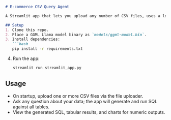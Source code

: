 ```markdown
# E-commerce CSV Query Agent

A Streamlit app that lets you upload any number of CSV files, uses a local GGML Llama model to translate natural‑language questions into SQL, queries the uploaded data, and presents answers (with optional charts).

## Setup
1. Clone this repo.
2. Place a GGML Llama model binary as `models/ggml-model.bin`.
3. Install dependencies:
   ```bash
   pip install -r requirements.txt
   ```
4. Run the app:
   ```bash
   streamlit run streamlit_app.py
   ```

## Usage
- On startup, upload one or more CSV files via the file uploader.
- Ask any question about your data; the app will generate and run SQL against all tables.
- View the generated SQL, tabular results, and charts for numeric outputs.
```

